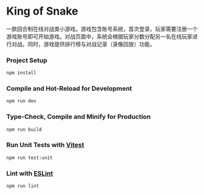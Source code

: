 # King of Snake

一款回合制在线对战类小游戏。游戏包含账号系统，首次登录，玩家需要注册一个游戏账号即可开始游戏。对战页面中，系统会根据玩家分数分配另一名在线玩家进行对战。同时，游戏提供排行榜与对战记录（录像回放）功能。

### Project Setup

```sh
npm install
```

### Compile and Hot-Reload for Development

```sh
npm run dev
```

### Type-Check, Compile and Minify for Production

```sh
npm run build
```

### Run Unit Tests with [Vitest](https://vitest.dev/)

```sh
npm run test:unit
```

### Lint with [ESLint](https://eslint.org/)

```sh
npm run lint
```
